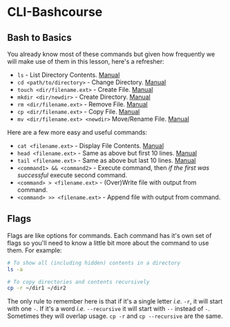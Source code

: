 # CLI-Bashcourse

## Bash to Basics

You already know most of these commands but given how frequently we will make use of them in this lesson, here's a refresher:

- `ls` - List Directory Contents. [Manual](http://man7.org/linux/man-pages/man1/ls.1.html)
- `cd <path/to/directory>` - Change Directory. [Manual](http://man7.org/linux/man-pages/man1/cd.1p.html)
- `touch <dir/filename.ext>` - Create File. [Manual](http://man7.org/linux/man-pages/man1/touch.1.html)
- `mkdir <dir/newdir>` - Create Directory. [Manual](http://man7.org/linux/man-pages/man1/touch.1.html)
- `rm <dir/filename.ext>` - Remove File. [Manual](http://man7.org/linux/man-pages/man1/rm.1.html)
- `cp <dir/filename.ext>` - Copy File. [Manual](http://man7.org/linux/man-pages/man1/cp.1.html)
- `mv <dir/filename.ext> <newdir>` Move/Rename File. [Manual](http://man7.org/linux/man-pages/man1/cp.1.html)

Here are a few more easy and useful commands:

- `cat <filename.ext>` - Display File Contents. [Manual](http://man7.org/linux/man-pages/man1/cat.1.html)
- `head <filename.ext>` - Same as above but first 10 lines. [Manual](http://man7.org/linux/man-pages/man1/head.1.html)
- `tail <filename.ext>` - Same as above but last 10 lines. [Manual](http://man7.org/linux/man-pages/man1/tail.1.html)
- `<command1> && <command2>` - Execute command, then _if the first was successful_ execute second command.
- `<command> > <filename.ext>` - (Over)Write file with output from command.
- `<command> >> <filename.ext>` - Append file with output from command.

## Flags

Flags are like options for commands. Each command has it's own set of flags so you'll need to know a little bit more about the command to use them. For example:

```bash
# To show all (including hidden) contents in a directory
ls -a

# To copy directories and contents recursively
cp -r ~/dir1 ~/dir2
```

The only rule to remember here is that if it's a single letter _i.e._ `-r`, it will start with one `-`. If it's a word _i.e._ `--recursive` it will start with `--` instead of `-`. Sometimes they will overlap usage. `cp -r` and `cp --recursive` are the same.
